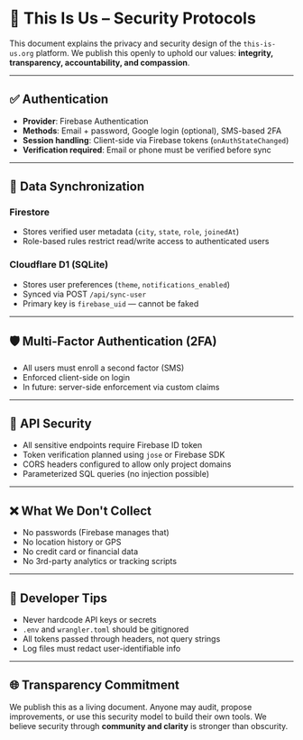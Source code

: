 # 🔐 This Is Us – Security Protocols

This document explains the privacy and security design of the `this-is-us.org` platform. We publish this openly to uphold our values: **integrity, transparency, accountability, and compassion**.

---

## ✅ Authentication

- **Provider**: Firebase Authentication
- **Methods**: Email + password, Google login (optional), SMS-based 2FA
- **Session handling**: Client-side via Firebase tokens (`onAuthStateChanged`)
- **Verification required**: Email or phone must be verified before sync

---

## 🔁 Data Synchronization

### Firestore
- Stores verified user metadata (`city`, `state`, `role`, `joinedAt`)
- Role-based rules restrict read/write access to authenticated users

### Cloudflare D1 (SQLite)
- Stores user preferences (`theme`, `notifications_enabled`)
- Synced via POST `/api/sync-user`
- Primary key is `firebase_uid` — cannot be faked

---

## 🛡️ Multi-Factor Authentication (2FA)

- All users must enroll a second factor (SMS)
- Enforced client-side on login
- In future: server-side enforcement via custom claims

---

## 🔐 API Security

- All sensitive endpoints require Firebase ID token
- Token verification planned using `jose` or Firebase SDK
- CORS headers configured to allow only project domains
- Parameterized SQL queries (no injection possible)

---

## ❌ What We Don't Collect

- No passwords (Firebase manages that)
- No location history or GPS
- No credit card or financial data
- No 3rd-party analytics or tracking scripts

---

## 🧠 Developer Tips

- Never hardcode API keys or secrets
- `.env` and `wrangler.toml` should be gitignored
- All tokens passed through headers, not query strings
- Log files must redact user-identifiable info

---

## 🌐 Transparency Commitment

We publish this as a living document. Anyone may audit, propose improvements, or use this security model to build their own tools. We believe security through **community and clarity** is stronger than obscurity.

